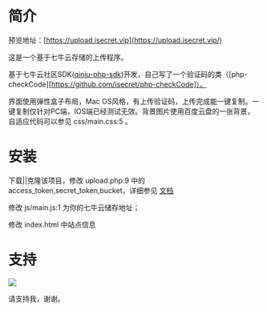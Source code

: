 # 简介

预览地址：[https://upload.isecret.vip](https://upload.isecret.vip/)

这是一个基于七牛云存储的上传程序。

基于七牛云社区SDK([qiniu-php-sdk](https://github.com/crossmaya/qiniu-php-sdk))开发，自己写了一个验证码的类（[php-checkCode][https://github.com/isecret/php-checkCode]）。

界面使用弹性盒子布局，Mac OS风格，有上传验证码，上传完成能一键复制。一键复制仅针对PC端，IOS端已经测试无效。背景图片使用百度云盘的一张背景，自适应代码可以参见 css/main.css:5 。

# 安装

下载||克隆该项目，修改 upload.php:9 中的access_token,secret_token,bucket，详细参见 [文档](https://developer.qiniu.com/kodo/manual/1644/security#1)

修改 js/main.js:1 为你的七牛云储存地址；

修改 index.html 中站点信息

# 支持

![](http://v.isecret.vip/images/juanzhu.jpg)

请支持我，谢谢。
